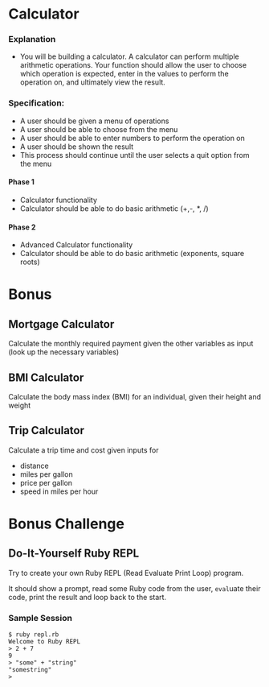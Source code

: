 # Calculator

### Explanation
- You will be building a calculator.  A calculator can perform multiple arithmetic operations.  Your function should allow the user to choose which operation is expected, enter in the values to perform the operation on, and ultimately view the result.

### Specification:
- A user should be given a menu of operations
- A user should be able to choose from the menu
- A user should be able to enter numbers to perform the operation on
- A user should be shown the result
- This process should continue until the user selects a quit option from the menu

#### Phase 1
- Calculator functionality
- Calculator should be able to do basic arithmetic (+,-, *, /)

#### Phase 2
- Advanced Calculator functionality
- Calculator should be able to do basic arithmetic (exponents, square roots)



# Bonus
## Mortgage Calculator
Calculate the monthly required payment given the other variables as input (look up the necessary variables)

## BMI Calculator
Calculate the body mass index (BMI) for an individual, given their height and weight

## Trip Calculator
Calculate a trip time and cost given inputs for
- distance
- miles per gallon
- price per gallon
- speed in miles per hour



# Bonus Challenge

## Do-It-Yourself Ruby REPL

Try to create your own Ruby REPL (Read Evaluate Print Loop) program.

It should show a prompt, read some Ruby code from the user, `eval`uate their code, print the result and loop back to the start.

### Sample Session

```
$ ruby repl.rb
Welcome to Ruby REPL
> 2 + 7
9
> "some" + "string"
"somestring"
>
```
